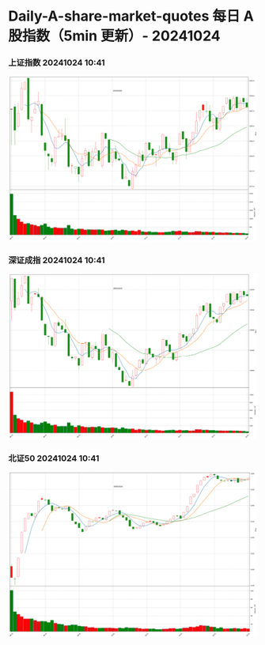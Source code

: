 
# Daily-A-share-market-quotes 每日 A 股指数（5min 更新）- 20241024

### 上证指数 20241024 10:41
![](./fig/2024/10/20241024-sh000001.png)

### 深证成指 20241024 10:41
![](./fig/2024/10/20241024-sz399001.png)

### 北证50 20241024 10:41
![](./fig/2024/10/20241024-bj899050.png)
